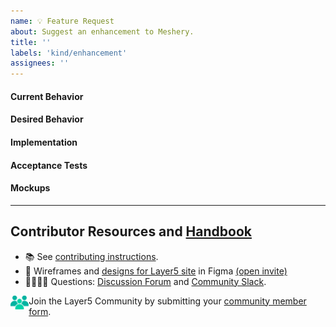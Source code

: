 ```yaml
---
name: 💡 Feature Request
about: Suggest an enhancement to Meshery.
title: ''
labels: 'kind/enhancement'
assignees: ''
---
```

#### Current Behavior
<!-- A brief description of what the problem is. (e.g. I need to be able to...) -->

#### Desired Behavior
<!-- A brief description of the enhancement. -->

#### Implementation
<!-- [Optional] Specifics on the approach to fulfilling the feature request. -->

#### Acceptance Tests
<!-- [Optional] Stipulations of functional behavior or non-functional items that must be in-place in order for the issue to be closed. -->

#### Mockups
<!-- [Optional] Any visual diagrams of the desired user interface. -->

---
<h2>Contributor Resources and <a href="https://layer5.io/community/handbook">Handbook</a></h2>

- 📚 See [contributing instructions](https://github.com/layer5io/layer5/blob/master/CONTRIBUTING.md).
- 🎨 Wireframes and [designs for Layer5 site](https://www.figma.com/file/5ZwEkSJwUPitURD59YHMEN/Layer5-Designs) in Figma [(open invite)](https://www.figma.com/team_invite/redeem/qJy1c95qirjgWQODApilR9)
- 🙋🏾🙋🏼 Questions: [Discussion Forum](https://discuss.layer5.io) and [Community Slack](https://slack.layer5.io).

<img src="https://raw.githubusercontent.com/layer5io/layer5/master/.github/assets/images/buttons/community.webp" height="22px" align="left" />Join the Layer5 Community by submitting your [community member form](https://layer5.io/newcomer).
